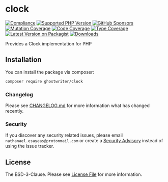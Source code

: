 # clock

[![Compliance](https://github.com/ghostwriter/clock/actions/workflows/compliance.yml/badge.svg)](https://github.com/ghostwriter/clock/actions/workflows/compliance.yml)
[![Supported PHP Version](https://badgen.net/packagist/php/ghostwriter/clock?color=8892bf)](https://www.php.net/supported-versions)
[![GitHub Sponsors](https://img.shields.io/github/sponsors/ghostwriter?label=Sponsor+@ghostwriter/clock&logo=GitHub+Sponsors)](https://github.com/sponsors/ghostwriter)
[![Mutation Coverage](https://img.shields.io/endpoint?style=flat&url=https%3A%2F%2Fbadge-api.stryker-mutator.io%2Fgithub.com%2Fghostwriter%2Fclock%2Fmain)](https://dashboard.stryker-mutator.io/reports/github.com/ghostwriter/clock/main)
[![Code Coverage](https://codecov.io/gh/ghostwriter/clock/branch/main/graph/badge.svg)](https://codecov.io/gh/ghostwriter/clock)
[![Type Coverage](https://shepherd.dev/github/ghostwriter/clock/coverage.svg)](https://shepherd.dev/github/ghostwriter/clock)
[![Latest Version on Packagist](https://badgen.net/packagist/v/ghostwriter/clock)](https://packagist.org/packages/ghostwriter/clock)
[![Downloads](https://badgen.net/packagist/dt/ghostwriter/clock?color=blue)](https://packagist.org/packages/ghostwriter/clock)

Provides a Clock implementation for PHP

## Installation

You can install the package via composer:

``` bash
composer require ghostwriter/clock
```

### Changelog

Please see [CHANGELOG.md](./CHANGELOG.md) for more information what has changed recently.

### Security

If you discover any security related issues, please email `nathanael.esayeas@protonmail.com` or create a [Security Advisory](https://github.com/ghostwriter/clock/security/advisories/new) instead of using the issue tracker.

## License

The BSD-3-Clause. Please see [License File](./LICENSE) for more information.